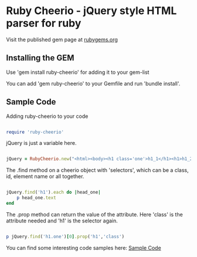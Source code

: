 # Ruby Cheerio - jQuery style HTML parser for ruby

Visit the published gem page at [rubygems.org](https://rubygems.org/gems/ruby-cheerio) 

## Installing the GEM
 
Use 'gem install ruby-cheerio' for adding it to your gem-list

You can add 'gem ruby-cheerio' to your Gemfile and run 'bundle install'.


## Sample Code



Adding ruby-cheerio to your code

```ruby

require 'ruby-cheerio'

```

jQuery is just a variable here.

```ruby

jQuery = RubyCheerio.new("<html><body><h1 class='one'>h1_1</h1><h1>h1_2</h1></body></html>")


```

The .find method on a cheerio object with 'selectors', which can be a class, id, element name or all together.

```ruby

jQuery.find('h1').each do |head_one|
	p head_one.text
end

```

The .prop method can return the value of the attribute. Here 'class' is the attribute needed and 'h1' is the selector again.

```ruby

p jQuery.find('h1.one')[0].prop('h1','class')

```

You can find some interesting code samples here: [Sample Code](https://github.com/dineshsprabu/ruby-cheerio/tree/master/sample_code)
